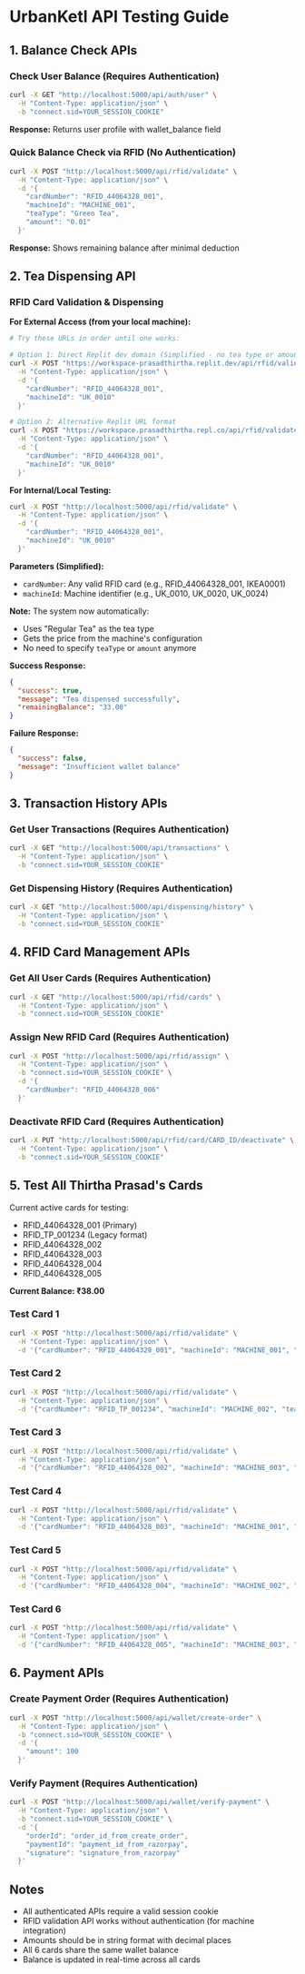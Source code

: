 # UrbanKetl API Testing Guide

## 1. Balance Check APIs

### Check User Balance (Requires Authentication)
```bash
curl -X GET "http://localhost:5000/api/auth/user" \
  -H "Content-Type: application/json" \
  -b "connect.sid=YOUR_SESSION_COOKIE"
```
**Response:** Returns user profile with wallet_balance field

### Quick Balance Check via RFID (No Authentication)
```bash
curl -X POST "http://localhost:5000/api/rfid/validate" \
  -H "Content-Type: application/json" \
  -d '{
    "cardNumber": "RFID_44064328_001",
    "machineId": "MACHINE_001",
    "teaType": "Green Tea",
    "amount": "0.01"
  }'
```
**Response:** Shows remaining balance after minimal deduction

## 2. Tea Dispensing API

### RFID Card Validation & Dispensing

**For External Access (from your local machine):**
```bash
# Try these URLs in order until one works:

# Option 1: Direct Replit dev domain (Simplified - no tea type or amount needed)
curl -X POST "https://workspace-prasadthirtha.replit.dev/api/rfid/validate" \
  -H "Content-Type: application/json" \
  -d '{
    "cardNumber": "RFID_44064328_001",
    "machineId": "UK_0010"
  }'

# Option 2: Alternative Replit URL format
curl -X POST "https://workspace.prasadthirtha.repl.co/api/rfid/validate" \
  -H "Content-Type: application/json" \
  -d '{
    "cardNumber": "RFID_44064328_001",
    "machineId": "UK_0010"
  }'
```

**For Internal/Local Testing:**
```bash
curl -X POST "http://localhost:5000/api/rfid/validate" \
  -H "Content-Type: application/json" \
  -d '{
    "cardNumber": "RFID_44064328_001",
    "machineId": "UK_0010"
  }'
```

**Parameters (Simplified):**
- `cardNumber`: Any valid RFID card (e.g., RFID_44064328_001, IKEA0001)
- `machineId`: Machine identifier (e.g., UK_0010, UK_0020, UK_0024)

**Note:** The system now automatically:
- Uses "Regular Tea" as the tea type
- Gets the price from the machine's configuration
- No need to specify `teaType` or `amount` anymore

**Success Response:**
```json
{
  "success": true,
  "message": "Tea dispensed successfully",
  "remainingBalance": "33.00"
}
```

**Failure Response:**
```json
{
  "success": false,
  "message": "Insufficient wallet balance"
}
```

## 3. Transaction History APIs

### Get User Transactions (Requires Authentication)
```bash
curl -X GET "http://localhost:5000/api/transactions" \
  -H "Content-Type: application/json" \
  -b "connect.sid=YOUR_SESSION_COOKIE"
```

### Get Dispensing History (Requires Authentication)
```bash
curl -X GET "http://localhost:5000/api/dispensing/history" \
  -H "Content-Type: application/json" \
  -b "connect.sid=YOUR_SESSION_COOKIE"
```

## 4. RFID Card Management APIs

### Get All User Cards (Requires Authentication)
```bash
curl -X GET "http://localhost:5000/api/rfid/cards" \
  -H "Content-Type: application/json" \
  -b "connect.sid=YOUR_SESSION_COOKIE"
```

### Assign New RFID Card (Requires Authentication)
```bash
curl -X POST "http://localhost:5000/api/rfid/assign" \
  -H "Content-Type: application/json" \
  -b "connect.sid=YOUR_SESSION_COOKIE" \
  -d '{
    "cardNumber": "RFID_44064328_006"
  }'
```

### Deactivate RFID Card (Requires Authentication)
```bash
curl -X PUT "http://localhost:5000/api/rfid/card/CARD_ID/deactivate" \
  -H "Content-Type: application/json" \
  -b "connect.sid=YOUR_SESSION_COOKIE"
```

## 5. Test All Thirtha Prasad's Cards

Current active cards for testing:
- RFID_44064328_001 (Primary)
- RFID_TP_001234 (Legacy format)
- RFID_44064328_002
- RFID_44064328_003
- RFID_44064328_004
- RFID_44064328_005

**Current Balance: ₹38.00**

### Test Card 1
```bash
curl -X POST "http://localhost:5000/api/rfid/validate" \
  -H "Content-Type: application/json" \
  -d '{"cardNumber": "RFID_44064328_001", "machineId": "MACHINE_001", "teaType": "Green Tea", "amount": "5.00"}'
```

### Test Card 2
```bash
curl -X POST "http://localhost:5000/api/rfid/validate" \
  -H "Content-Type: application/json" \
  -d '{"cardNumber": "RFID_TP_001234", "machineId": "MACHINE_002", "teaType": "Masala Chai", "amount": "7.00"}'
```

### Test Card 3
```bash
curl -X POST "http://localhost:5000/api/rfid/validate" \
  -H "Content-Type: application/json" \
  -d '{"cardNumber": "RFID_44064328_002", "machineId": "MACHINE_003", "teaType": "Earl Grey", "amount": "6.00"}'
```

### Test Card 4
```bash
curl -X POST "http://localhost:5000/api/rfid/validate" \
  -H "Content-Type: application/json" \
  -d '{"cardNumber": "RFID_44064328_003", "machineId": "MACHINE_001", "teaType": "Oolong Tea", "amount": "8.00"}'
```

### Test Card 5
```bash
curl -X POST "http://localhost:5000/api/rfid/validate" \
  -H "Content-Type: application/json" \
  -d '{"cardNumber": "RFID_44064328_004", "machineId": "MACHINE_002", "teaType": "Black Tea", "amount": "5.50"}'
```

### Test Card 6
```bash
curl -X POST "http://localhost:5000/api/rfid/validate" \
  -H "Content-Type: application/json" \
  -d '{"cardNumber": "RFID_44064328_005", "machineId": "MACHINE_003", "teaType": "Chamomile", "amount": "7.50"}'
```

## 6. Payment APIs

### Create Payment Order (Requires Authentication)
```bash
curl -X POST "http://localhost:5000/api/wallet/create-order" \
  -H "Content-Type: application/json" \
  -b "connect.sid=YOUR_SESSION_COOKIE" \
  -d '{
    "amount": 100
  }'
```

### Verify Payment (Requires Authentication)
```bash
curl -X POST "http://localhost:5000/api/wallet/verify-payment" \
  -H "Content-Type: application/json" \
  -b "connect.sid=YOUR_SESSION_COOKIE" \
  -d '{
    "orderId": "order_id_from_create_order",
    "paymentId": "payment_id_from_razorpay",
    "signature": "signature_from_razorpay"
  }'
```

## Notes
- All authenticated APIs require a valid session cookie
- RFID validation API works without authentication (for machine integration)
- Amounts should be in string format with decimal places
- All 6 cards share the same wallet balance
- Balance is updated in real-time across all cards